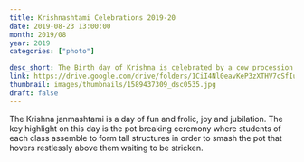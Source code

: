```yaml
---
title: Krishnashtami Celebrations 2019-20
date: 2019-08-23 13:00:00
month: 2019/08
year: 2019
categories: ["photo"]

desc_short: The Birth day of Krishna is celebrated by a cow procession from Gokulam to the Sai Ramesh Hall. Pot breaking and other events are also held additional to this.
link: https://drive.google.com/drive/folders/1CiI4Nl0eavKeP3zXTHV7cSfIuRWYcXq6
thumbnail: images/thumbnails/1589437309_dsc0535.jpg
draft: false
---
```


The Krishna janmashtami is a day of fun and frolic, joy and jubilation. The key highlight on this day is the pot breaking ceremony where students of each class assemble to form tall structures in order to smash the pot that hovers restlessly above them waiting to be stricken.